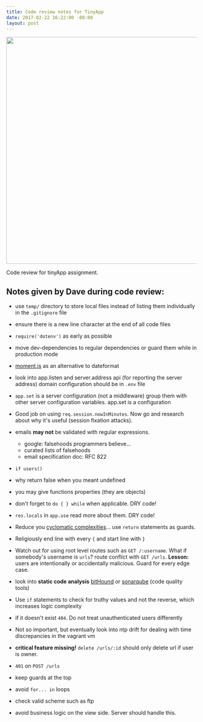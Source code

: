 ```yaml
---
title: Code review notes for TinyApp
date: 2017-02-22 16:22:00 -08:00
layout: post
---
```


<img src="/uploads/kortos.jpg" width="600px">

Code review for tinyApp assignment.  

## Notes given by Dave during code review:
- use `temp/` directory to store local files instead of listing them individually in the `.gitignore` file
- ensure there is a new line character at the end of all code files
- `require('dotenv')` as early as possible
- move dev-dependencies to regular dependencies or guard them while in production mode
- [moment.js](https://momentjs.com/) as an alternative to dateformat
- look into app.listen and server.address api (for reporting the server address) domain configuration should be in `.env` file
- `app.set` is a server configuration (not a middleware) group them with other server configuration variables.
app.set is a configuration
- Good job on using `req.session.nowInMinutes`. Now go and research about why it's useful (session fixation attacks).
- emails **may not** be validated with regular expressions.
  
  - google: falsehoods programmers believe...
  - curated lists of falsehoods
  - email specification doc: RFC 822
- `if users()`
- why return false when you meant undefined
- you may give functions properties (they are objects)
- don't forget to `do { } while` when applicable. DRY code!
- `res.locals` in `app.use` read more about them. DRY code!
- Reduce you [cyclomatic complexities](https://en.wikipedia.org/wiki/Cyclomatic_complexity)... use `return` statements as guards.
- Religiously end line with every `{` and start line with `}`
- Watch out for using root level routes such as `GET /:username`. What if somebody's username is `urls`? route conflict with `GET /urls`. **Lesson:** users are intentionally or accidentally malicious. Guard for every edge case. 
- look into **static code analysis** [bitHound](https://www.bithound.io/) or [sonarqube](https://www.sonarqube.org/) (code quality tools)
- Use `if` statements to check for truthy values and not the reverse, which increases logic complexity
- if it doesn't exist `404`. Do not treat unauthenticated users differently
- Not so important, but eventually look into ntp drift for dealing with time discrepancies in the vagrant vm
- **critical feature missing!** `delete /urls/:id` should only delete url if user is owner. 
- `401` on `POST /urls`
- keep guards at the top
- avoid `for... in` loops
- check valid scheme such as ftp
- avoid business logic on the view side. Server should handle this.